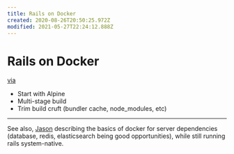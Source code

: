 ```yaml
---
title: Rails on Docker
created: 2020-08-26T20:50:25.972Z
modified: 2021-05-27T22:24:12.888Z
---
```


# Rails on Docker

[via](https://ledermann.dev/blog/2018/04/19/dockerize-rails-the-lean-way/)

- Start with Alpine
- Multi-stage build
- Trim build cruft (bundler cache, node_modules, etc)

---

See also, [Jason](https://www.codewithjason.com/dockerize-rails-apps-database/) describing the basics of docker for server dependencies (database, redis, elasticsearch being good opportunities), while still running rails system-native.

